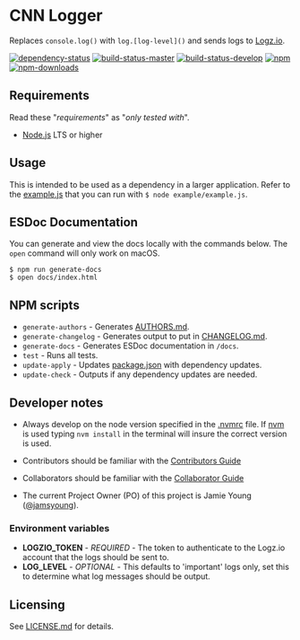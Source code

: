 # CNN Logger

Replaces `console.log()` with `log.[log-level]()` and sends logs to
[Logz.io](https://logz.io).



[![dependency-status](https://gemnasium.com/cnnlabs/cnn-logger.svg)](https://gemnasium.com/cnnlabs/cnn-logger)
[![build-status-master](https://img.shields.io/travis/cnnlabs/cnn-logger/master.svg?style=flat-square&label=master)](https://travis-ci.org/cnnlabs/cnn-logger)
[![build-status-develop](https://img.shields.io/travis/cnnlabs/cnn-logger/master.svg?style=flat-square&label=develop)](https://travis-ci.org/cnnlabs/cnn-logger)
[![npm](https://img.shields.io/npm/v/cnn-logger.svg?style=flat-square)](https://www.npmjs.com/package/cnn-logger)
[![npm-downloads](https://img.shields.io/npm/dm/cnn-logger.svg?style=flat-square)](https://www.npmjs.com/package/cnn-logger)


## Requirements

Read these "_requirements_" as "_only tested with_".

- [Node.js](https://nodejs.org/) LTS or higher



## Usage

This is intended to be used as a dependency in a larger application.  Refer to
the [example.js](./example/example.js) that you can run with
`$ node example/example.js`.



## ESDoc Documentation

You can generate and view the docs locally with the commands below.  The `open`
command will only work on macOS.

```shell
$ npm run generate-docs
$ open docs/index.html
```



## NPM scripts

- `generate-authors` - Generates [AUTHORS.md](./AUTHORS.md).
- `generate-changelog` - Generates output to put in [CHANGELOG.md](./CHANGELOG.md).
- `generate-docs` - Generates ESDoc documentation in `/docs`.
- `test` - Runs all tests.
- `update-apply` - Updates [package.json](./package.json) with dependency updates.
- `update-check` - Outputs if any dependency updates are needed.




## Developer notes

- Always develop on the node version specified in the [.nvmrc](./.nvmrc) file.
  If [nvm](https://github.com/creationix/nvm) is used typing `nvm install`
  in the terminal will insure the correct version is used.

- Contributors should be familiar with the [Contributors Guide](https://github.com/cnnlabs/organization-docs/blob/master/CONTRIBUTING.md)

- Collaborators should be familiar with the [Collaborator Guide](https://github.com/cnnlabs/organization-docs/blob/master/COLLABORATOR_GUIDE.md)

- The current Project Owner (PO) of this project is Jamie Young ([@jamsyoung](https://github.com/jamsyoung/)).



### Environment variables

- **LOGZIO_TOKEN** - _REQUIRED_ - The token to authenticate to the Logz.io
  account that the logs should be sent to.
- **LOG_LEVEL** - _OPTIONAL_ - This defaults to 'important' logs only, set this 
  to determine what log messages should be output.



## Licensing

See [LICENSE.md](./LICENSE.md) for details.
